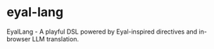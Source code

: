 # eyal-lang
EyalLang - A playful DSL powered by Eyal-inspired directives and in-browser LLM translation.

